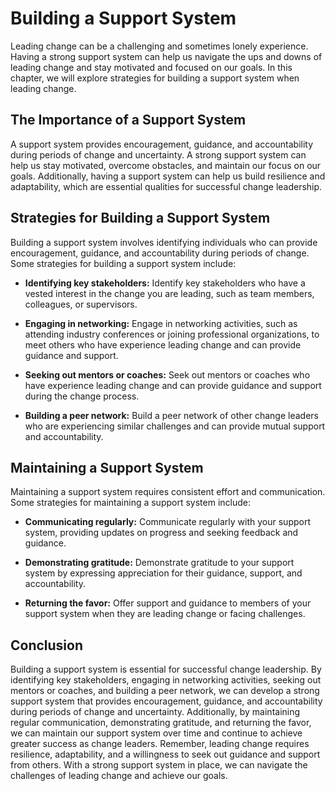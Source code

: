 Building a Support System
====================================================

Leading change can be a challenging and sometimes lonely experience. Having a strong support system can help us navigate the ups and downs of leading change and stay motivated and focused on our goals. In this chapter, we will explore strategies for building a support system when leading change.

The Importance of a Support System
----------------------------------

A support system provides encouragement, guidance, and accountability during periods of change and uncertainty. A strong support system can help us stay motivated, overcome obstacles, and maintain our focus on our goals. Additionally, having a support system can help us build resilience and adaptability, which are essential qualities for successful change leadership.

Strategies for Building a Support System
----------------------------------------

Building a support system involves identifying individuals who can provide encouragement, guidance, and accountability during periods of change. Some strategies for building a support system include:

* **Identifying key stakeholders:** Identify key stakeholders who have a vested interest in the change you are leading, such as team members, colleagues, or supervisors.

* **Engaging in networking:** Engage in networking activities, such as attending industry conferences or joining professional organizations, to meet others who have experience leading change and can provide guidance and support.

* **Seeking out mentors or coaches:** Seek out mentors or coaches who have experience leading change and can provide guidance and support during the change process.

* **Building a peer network:** Build a peer network of other change leaders who are experiencing similar challenges and can provide mutual support and accountability.

Maintaining a Support System
----------------------------

Maintaining a support system requires consistent effort and communication. Some strategies for maintaining a support system include:

* **Communicating regularly:** Communicate regularly with your support system, providing updates on progress and seeking feedback and guidance.

* **Demonstrating gratitude:** Demonstrate gratitude to your support system by expressing appreciation for their guidance, support, and accountability.

* **Returning the favor:** Offer support and guidance to members of your support system when they are leading change or facing challenges.

Conclusion
----------

Building a support system is essential for successful change leadership. By identifying key stakeholders, engaging in networking activities, seeking out mentors or coaches, and building a peer network, we can develop a strong support system that provides encouragement, guidance, and accountability during periods of change and uncertainty. Additionally, by maintaining regular communication, demonstrating gratitude, and returning the favor, we can maintain our support system over time and continue to achieve greater success as change leaders. Remember, leading change requires resilience, adaptability, and a willingness to seek out guidance and support from others. With a strong support system in place, we can navigate the challenges of leading change and achieve our goals.
